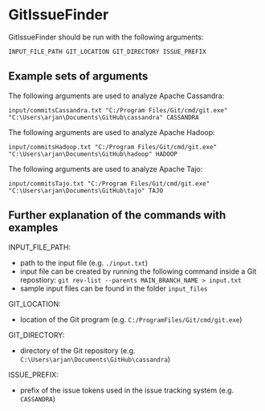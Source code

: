 # GitIssueFinder

GitIssueFinder should be run with the following arguments:
```
INPUT_FILE_PATH GIT_LOCATION GIT_DIRECTORY ISSUE_PREFIX
```

## Example sets of arguments
The following arguments are used to analyze Apache Cassandra:
```
input/commitsCassandra.txt "C:/Program Files/Git/cmd/git.exe" "C:\Users\arjan\Documents\GitHub\cassandra" CASSANDRA
```

The following arguments are used to analyze Apache Hadoop:
```
input/commitsHadoop.txt "C:/Program Files/Git/cmd/git.exe" "C:\Users\arjan\Documents\GitHub\hadoop" HADOOP
```

The following arguments are used to analyze Apache Tajo:
```
input/commitsTajo.txt "C:/Program Files/Git/cmd/git.exe" "C:\Users\arjan\Documents\GitHub\tajo" TAJO
```

## Further explanation of the commands with examples

INPUT_FILE_PATH:
- path to the input file (e.g. ```./input.txt```)
- input file can be created by running the following command inside a Git repostiory: ```git rev-list --parents MAIN_BRANCH_NAME > input.txt```
- sample input files can be found in the folder ```input_files```

GIT_LOCATION:
- location of the Git program (e.g. ```C:/ProgramFiles/Git/cmd/git.exe```)

GIT_DIRECTORY:
- directory of the Git repository (e.g. ```C:\Users\arjan\Documents\GitHub\cassandra```)

ISSUE_PREFIX:
- prefix of the issue tokens used in the issue tracking system (e.g. ```CASSANDRA```)
